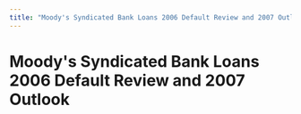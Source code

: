 ```yaml
---
title: "Moody's Syndicated Bank Loans 2006 Default Review and 2007 Outlook"
---
```

# Moody's Syndicated Bank Loans 2006 Default Review and 2007 Outlook
